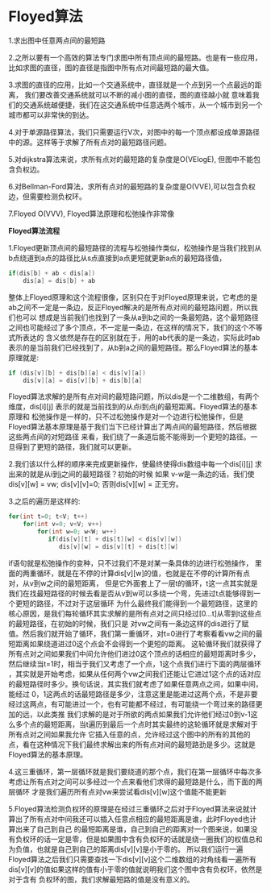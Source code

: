 # Floyed算法

1.求出图中任意两点间的最短路

2.之所以要有一个高效的算法专门求图中所有顶点间的最短路。也是有一些应用，比如求图的直径，图的直径是指图中所有点对间最短路的最大值。

3.求图的直径的应用，比如一个交通系统中，直径就是一个点到另一个点最远的距离， 我们要改善交通系统就可以不断的减小图的直径，图的直径越小就
意味着我们的交通系统越便捷，我们在这交通系统中任意选两个城市，从一个城市到另一个城市都可以非常快的到达。

4.对于单源路径算法，我们只需要运行V次，对图中的每一个顶点都设成单源路径中的源。这样等于求解了所有点对的最短路径问题。

5.对dijkstra算法来说，求所有点对的最短路的复杂度是O(VElogE), 但图中不能包含负权边。

6.对Bellman-Ford算法，求所有点对的最短路的复杂度是O(VVE),可以包含负权边，但需要检测负权环。

7.Floyed O(VVV), Floyed算法原理和松弛操作非常像

**Floyed算法流程**

1.Floyed更新顶点间的最短路径的流程与松弛操作类似，松弛操作是当我们找到从b点绕道到a点的路径比从s点直接到a点更短就更新a点的最短路径值，
```java
if(dis[b] + ab < dis[a])
    dis[a] = dis[b] + ab
```
整体上Floyed原理和这个流程很像，区别只在于对Floyed原理来说，它考虑的是ab之间不一定是一条边，反正Floyed解决的是所有点对间的最短路问题，所以我们也可以
想成是当前我们也找到了一条从a到b之间的一条最短路，这个最短路径之间也可能经过了多个顶点，不一定是一条边，在这样的情况下，我们的这个不等式所表达的
含义依然是存在的区别就在于，用的ab代表的是一条边，实际此时ab表示的是当前我们已经找到了，从b到a之间的最短路径。那么Floyed算法的基本原理就是:
```java
if (dis[v][b] + dis[b][a] < dis[v][a])
    dis[v][a] = dis[v][b] + dis[b][a]
```
Floyed算法求解的是所有点对间的最短路问题，所以dis是一个二维数组，有两个维度，dis[i][j] 表示的就是当前找到的从点i到点j的最短距离。Floyed算法的基本原理和
松弛操作是一样的，只不过松弛操作是对一个边进行松弛操作，但是Floyed算法基本原理是基于我们当下已经计算出了两点间的最短路径，然后根据这些两点间的对短路径
来看，我们绕了一条道后能不能得到一个更短的路径。一旦得到了更短的路径，我们就可以更新。

2.我们该以什么样的顺序来完成更新操作，使最终使得dis数组中每一个dis[i][j] 求出来的就是从i到j之间的最短路径？初始的时候 如果 v-w是一条边的话，我们使
dis[v][w] = vw; dis[v][v]=0; 否则dis[v][w] = 正无穷。

3.之后的遍历是这样的:
```java
for(int t=0; t<V; t++)
    for(int v=0; v<V; v++)
        for(int w=0; w<W; w++)
           if(dis[v][t] + dis[t][w] < dis[v][w])
              dis[v][w] = dis[v][t] + dis[t][w]
```
if语句就是松弛操作的变种，只不过我们不是对某一条具体的边进行松弛操作， 里面的两重循环，就是在不停的计算dis[v][w]的值，也就是在不停的计算所有点对，从v到w之间的最短距离，
但是它外面套上了一层t的循环，t这一点其实就是我们在找最短路径的时候去看是否从v到w可以多绕一个弯，先进过t点能够得到一个更短的路径，不过对于这层循环
为什么最终我们能得到一个最短路径，这里的核心原因，是我们每轮循环其实求解的是所有点对之间只经过[0...t]从零到t这些点的最短路径，在初始的时候，我们只是
对vw之间有一条边这样的dis进行了赋值。然后我们就开始了循环，我们第一重循环，对t=0进行了考察看看vw之间的最短距离如果绕道进过0这个点会不会得到一个更短的距离。
这轮循环我们就获得了所有点对之间如果我们中间允许他们进过0这个顶点的话相应的最短距离时多少，然后继续当t=1时，相当于我们又考虑了一个点，1这个点我们进行下面的两层循环
，其实就是开始考虑，如果从任何两个vw之间我们还能让它进过1这个点的话对应的最短路径时多少。换句话说，其实我们就考虑了如果任意两点之间，如果中间，能经过
0，1这两点的话最短路径是多少，注意这里是能进过这两个点，不是非要经过这两点，有可能进过一个，也有可能都不经过，有可能绕一个弯过来的路径更加的远，以此类推
我们求解的是对于所欲的两点如果我们允许他们经过0到v-1这么多个点的最短距离，当t遍历到最后一个点时其实最终的这轮循环就是求解对于所有点对之间如果我允许
它插入任意的点，允许经过这个图中的所有的其他的点，看在这种情况下我们最终求解出来的所有点对间的最短路劲是多少。这就是Floyed算法的基本原理。

4.这三重循环，第一层循环就是我们要绕道的那个点，我们在第一层循环中每次多考虑让所有点对之间可以多经过一个点来看他们求得的最短路是什么，而下面的两层循环
才是我们遍历所有点对vw来尝试看dis[v][w]这个值能不能更新

5.Floyed算法检测负权环的原理是在经过三重循环之后对于Floyed算法来说就计算出了所有点对中间我还可以插入任意点相应的最短距离是谁，此时Floyed也计算出来了自己到自己
的最短距离是谁，自己到自己的距离对一个图来说，如果没有负权环的话一定是零，但是如果图中含有负权环的话就是绕一圈我们的权值总和为负值，也就是自己到自己的距离dis[v][v]是小于零的。
所以我们运行一遍Floyed算法之后我们只需要查找一下dis[v][v]这个二维数组的对角线看一遍所有dis[v][v]的值如果这样的值有小于零的值就说明我们这个图中含有负权环，依然是对于含有
负权环的图，我们求解最短路的值是没有意义的。
